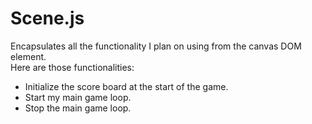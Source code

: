 
# Scene.js
Encapsulates all the functionality I plan on using from the canvas DOM element. </br> 
Here are those functionalities:
* Initialize the score board at the start of the game.
* Start my main game loop.
* Stop the main game loop.